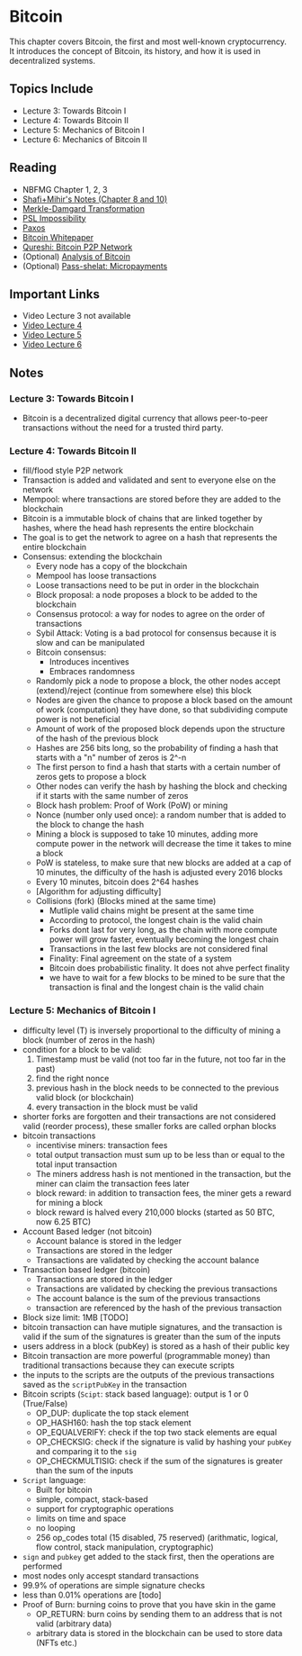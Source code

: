 # Bitcoin

This chapter covers Bitcoin, the first and most well-known cryptocurrency. It introduces the concept of Bitcoin, its history, and how it is used in decentralized systems.

## Topics Include

- Lecture 3: Towards Bitcoin I
- Lecture 4: Towards Bitcoin II
- Lecture 5: Mechanics of Bitcoin I
- Lecture 6: Mechanics of Bitcoin II

## Reading

- NBFMG Chapter 1, 2, 3
- [Shafi+Mihir's Notes (Chapter 8 and 10)](https://cseweb.ucsd.edu/~mihir/papers/gb.pdf)
- [Merkle-Damgard Transformation](https://github.com/PratyushRT/blockchainsS21/blob/master/Papers/Merkle-Damgard.pdf)
- [PSL Impossibility](https://lamport.azurewebsites.net/pubs/reaching.pdf)
- [Paxos](https://lamport.azurewebsites.net/pubs/lamport-paxos.pdf)
- [Bitcoin Whitepaper](https://bitcoin.org/bitcoin.pdf)
- [Qureshi: Bitcoin P2P Network](https://nakamoto.com/bitcoins-p2p-network/)
- (Optional) [Analysis of Bitcoin](https://eprint.iacr.org/2016/454)
- (Optional) [Pass-shelat: Micropayments](https://shelat.khoury.northeastern.edu/dl/micropay2.pdf)

## Important Links

- Video Lecture 3 not available
- [Video Lecture 4](https://wse.zoom.us/rec/share/kdTRzqg2YK0B_MHKqm5_rAeCVziEKiIV0XBni5gjXIP60dM-Gu3Al1XGXWNroRJi.gB85Q-L-lIZilVsO?startTime=1725897433000)
- [Video Lecture 5](https://wse.zoom.us/rec/share/0Gu87q0kotNhgW79mmcyMc3-ssNjDqbRGtzYR_VABHcA73MjBeMJXfbQEe9UMQxn.Iyia0FpMlhA8vZVp?startTime=1726070163000)
- [Video Lecture 6](https://wse.zoom.us/rec/share/ThOKUWb7hOEZb64edgK7fYjhxToDO1D5A3XYO1VL1aR3luM3hcpjEViKp9jo7RB5.qT1RKLY-PUtIyXCA?startTime=1726502450000)

## Notes

### Lecture 3: Towards Bitcoin I

- Bitcoin is a decentralized digital currency that allows peer-to-peer transactions without the need for a trusted third party.

### Lecture 4: Towards Bitcoin II

- fill/flood style P2P network
- Transaction is added and validated and sent to everyone else on the network
- Mempool: where transactions are stored before they are added to the blockchain
- Bitcoin is a immutable block of chains that are linked together by hashes, where the head hash represents the entire blockchain
- The goal is to get the network to agree on a hash that represents the entire blockchain
- Consensus: extending the blockchain
  - Every node has a copy of the blockchain
  - Mempool has loose transactions
  - Loose transactions need to be put in order in the blockchain
  - Block proposal: a node proposes a block to be added to the blockchain
  - Consensus protocol: a way for nodes to agree on the order of transactions
  - Sybil Attack: Voting is a bad protocol for consensus because it is slow and can be manipulated
  - Bitcoin consensus:
    - Introduces incentives
    - Embraces randomness
  - Randomly pick a node to propose a block, the other nodes accept (extend)/reject (continue from somewhere else) this block
  - Nodes are given the chance to propose a block based on the amount of work (computation) they have done, so that subdividing compute power is not beneficial
  - Amount of work of the proposed block depends upon the structure of the hash of the previous block
  - Hashes are 256 bits long, so the probability of finding a hash that starts with a "n" number of zeros is 2^-n
  - The first person to find a hash that starts with a certain number of zeros gets to propose a block
  - Other nodes can verify the hash by hashing the block and checking if it starts with the same number of zeros
  - Block hash problem: Proof of Work (PoW) or mining
  - Nonce (number only used once): a random number that is added to the block to change the hash
  - Mining a block is supposed to take 10 minutes, adding more compute power in the network will decrease the time it takes to mine a block
  - PoW is stateless, to make sure that new blocks are added at a cap of 10 minutes, the difficulty of the hash is adjusted every 2016 blocks
  - Every 10 minutes, bitcoin does 2^64 hashes
  - [Algorithm for adjusting difficulty]
  - Collisions (fork) (Blocks mined at the same time)
    - Mutliple valid chains might be present at the same time
    - According to protocol, the longest chain is the valid chain
    - Forks dont last for very long, as the chain with more compute power will grow faster, eventually becoming the longest chain
    - Transactions in the last few blocks are not considered final
    - Finality: Final agreement on the state of a system
    - Bitcoin does probabilistic finality. It does not ahve perfect finality
    - we have to wait for a few blocks to be mined to be sure that the transaction is final and the longest chain is the valid chain

### Lecture 5: Mechanics of Bitcoin I

- difficulty level (T) is inversely proportional to the difficulty of mining a block (number of zeros in the hash)
- condition for a block to be valid:
  1. Timestamp must be valid (not too far in the future, not too far in the past)
  2. find the right nonce
  3. previous hash in the block needs to be connected to the previous valid block (or blockchain)
  4. every transaction in the block must be valid
- shorter forks are forgotten and their transactions are not considered valid (reorder process), these smaller forks are called orphan blocks
- bitcoin transactions
  - incentivise miners: transaction fees
  - total output transaction must sum up to be less than or equal to the total input transaction
  - The miners address hash is not mentioned in the transaction, but the miner can claim the transaction fees later
  - block reward: in addition to transaction fees, the miner gets a reward for mining a block
  - block reward is halved every 210,000 blocks (started as 50 BTC, now 6.25 BTC)
- Account Based ledger (not bitcoin)
  - Account balance is stored in the ledger
  - Transactions are stored in the ledger
  - Transactions are validated by checking the account balance
- Transaction based ledger (bitcoin)
  - Transactions are stored in the ledger
  - Transactions are validated by checking the previous transactions
  - The account balance is the sum of the previous transactions
  - transaction are referenced by the hash of the previous transaction
- Block size limit: 1MB [TODO]
- bitcoin transaction can have mutiple signatures, and the transaction is valid if the sum of the signatures is greater than the sum of the inputs
- users address in a block (pubKey) is stored as a hash of their public key
- Bitcoin transaction are more powerful (programmable money) than traditional transactions because they can execute scripts
- the inputs to the scripts are the outputs of the previous transactions saved as the `scriptPubKey` in the transaction
- Bitcoin scripts (`Scipt`: stack based language): output is 1 or 0 (True/False)
  - OP_DUP: duplicate the top stack element
  - OP_HASH160: hash the top stack element
  - OP_EQUALVERIFY: check if the top two stack elements are equal
  - OP_CHECKSIG: check if the signature is valid by hashing your `pubKey` and comparing it to the `sig`
  - OP_CHECKMULTISIG: check if the sum of the signatures is greater than the sum of the inputs
- `Script` language:
  - Built for bitcoin
  - simple, compact, stack-based
  - support for cryptographic operations
  - limits on time and space
  - no looping
  - 256 op_codes total (15 disabled, 75 reserved) (arithmatic, logical, flow control, stack manipulation, cryptographic)
- `sign` and `pubkey` get added to the stack first, then the operations are performed
- most nodes only accespt standard transactions
- 99.9% of operations are simple signature checks
- less than 0.01% operations are [todo]
- Proof of Burn: burning coins to prove that you have skin in the game
  - OP_RETURN: burn coins by sending them to an address that is not valid (arbitrary data)
  - arbitrary data is stored in the blockchain can be used to store data (NFTs etc.)
